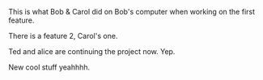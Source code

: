 This is what Bob & Carol did on Bob's computer when working on the first feature.

There is a feature 2, Carol's one.

Ted and alice are continuing the project now. Yep.

New cool stuff yeahhhh.